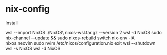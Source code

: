 # nix-config

Install

wsl --import NixOS .\NixOS\ nixos-wsl.tar.gz --version 2
wsl -d NixOS
sudo nix-channel --update && sudo nixos-rebuild switch
nix-env -iA nixos.neovim
sudo nvim /etc/nixos/configuration.nix
exit
wsl --shutdown
wsl -s NixOS
wsl -d NixOS
